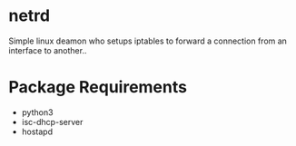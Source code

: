 # netrd
Simple linux deamon who setups iptables to forward a connection from an interface to another..

# Package Requirements
  - python3
  - isc-dhcp-server
  - hostapd
